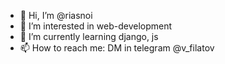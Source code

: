 - 👋 Hi, I’m @riasnoi
- 👀 I’m interested in web-development
- 🌱 I’m currently learning django, js
- 📫 How to reach me: DM in telegram @v_filatov

<!---
riasnoi/riasnoi is a ✨ special ✨ repository because its `README.md` (this file) appears on your GitHub profile.
You can click the Preview link to take a look at your changes.
--->
